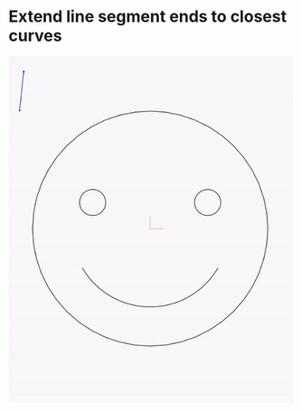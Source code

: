 # Extend line segment ends to closest curves

![flying_line_and_face_1.gif](images/flying_line_and_face_1.gif)
